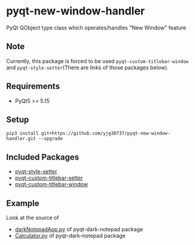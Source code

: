 # pyqt-new-window-handler
PyQt QObject type class which operates/handles "New Window" feature

## Note
Currently, this package is forced to be used ```pyqt-custom-titlebar-window``` and ```pyqt-style-setter```(There are links of those packages below).

## Requirements
* PyQt5 >= 5.15

## Setup
```pip3 install git+https://github.com/yjg30737/pyqt-new-window-handler.git --upgrade```

## Included Packages
* <a href="https://github.com/yjg30737/pyqt-style-setter.git">pyqt-style-setter</a>
* <a href="https://github.com/yjg30737/pyqt-custom-titlebar-setter.git">pyqt-custom-titlebar-setter</a>
* <a href="https://github.com/yjg30737/pyqt-custom-titlebar-window.git">pyqt-custom-titlebar-window</a>

## Example
Look at the source of 
* <a href="https://github.com/yjg30737/pyqt-dark-notepad/blob/main/pyqt_dark_notepad/darkNotepadApp.py">darkNotepadApp.py</a> of pyqt-dark-notepad package
* <a href="https://github.com/yjg30737/pyqt-dark-calculator/blob/main/pyqt_dark_calculator/calculatorApp.py">Calculator.py</a> of pyqt-dark-notepad package
